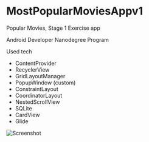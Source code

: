 # MostPopularMoviesAppv1

Popular Movies, Stage 1 Exercise app

Android Developer Nanodegree Program

Used tech
- ContentProvider
- RecyclerView 
- GridLayoutManager
- PopupWindow (custom)
- ConstraintLayout
- CoordinatorLayout
- NestedScrollView
- SQLite
- CardView
- Glide


![Screenshot](https://github.com/SerggioC/MostPopularMoviesAppv1/blob/master/Screenshot_20180228-170051.png?raw=true "Screenshot")

